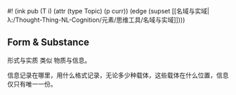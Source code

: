 #! (ink pub (T i) (attr (type Topic) (p curr)) (edge (supset [[名域与实域|λ:/Thought-Thing-NL-Cognition/元素/思维工具/名域与实域]])))

## Form & Substance

形式与实质 类似 物质与信息。

信息记录在哪里，用什么格式记录，无论多少种载体，这些载体在什么位置，信息仅只有唯一一份。